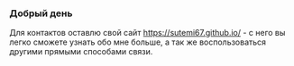 ### Добрый день

Для контактов оставлю свой сайт https://sutemi67.github.io/ - с него вы легко сможете узнать обо мне больше, а так же воспользоваться другими прямыми способами связи.

